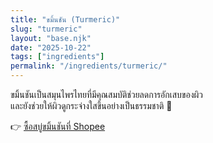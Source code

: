 ```yaml
---
title: "ขมิ้นชัน (Turmeric)"
slug: "turmeric"
layout: "base.njk"
date: "2025-10-22"
tags: ["ingredients"]
permalink: "/ingredients/turmeric/"
---
```


ขมิ้นชันเป็นสมุนไพรไทยที่มีคุณสมบัติช่วยลดการอักเสบของผิว  
และยังช่วยให้ผิวดูกระจ่างใสขึ้นอย่างเป็นธรรมชาติ 🌿  

👉 [ซื้อสบู่ขมิ้นชันที่ Shopee](https://shopee.co.th/...utm_source=skincarethai&utm_medium=affiliate)

